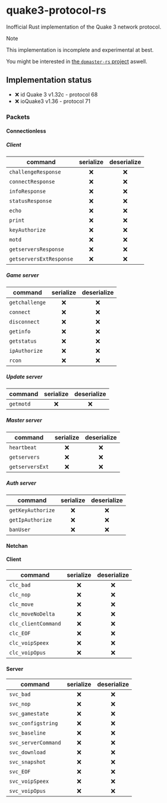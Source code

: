 # quake3-protocol-rs

Inofficial Rust implementation of the Quake 3 network protocol.

> [!NOTE]
> This implementation is incomplete and experimental at best.

You might be interested in [the `dpmaster-rs` project](https://github.com/robo9k/dpmaster-rs) aswell.

## Implementation status

- ❌ id Quake 3 v1.32c - protocol 68
- ❌ ioQuake3 v1.36 - protocol 71

### Packets

#### Connectionless

##### Client

| command                 | serialize | deserialize |
| ----------------------- | :-------: | :---------: |
| `challengeResponse`     | ❌        | ❌         |
| `connectResponse`       | ❌        | ❌         |
| `infoResponse`          | ❌        | ❌         |
| `statusResponse`        | ❌        | ❌         |
| `echo`                  | ❌        | ❌         |
| `print`                 | ❌        | ❌         |
| `keyAuthorize`          | ❌        | ❌         |
| `motd`                  | ❌        | ❌         |
| `getserversResponse`    | ❌        | ❌         |
| `getserversExtResponse` | ❌        | ❌         |

##### Game server

| command                 | serialize | deserialize |
| ----------------------- | :-------: | :---------: |
| `getchallenge`          | ❌        | ❌         |
| `connect`               | ❌        | ❌         |
| `disconnect`            | ❌        | ❌         |
| `getinfo`               | ❌        | ❌         |
| `getstatus`             | ❌        | ❌         |
| `ipAuthorize`           | ❌        | ❌         |
| `rcon`                  | ❌        | ❌         |

##### Update server

| command                 | serialize | deserialize |
| ----------------------- | :-------: | :---------: |
| `getmotd`               | ❌        | ❌         |

##### Master server

| command                 | serialize | deserialize |
| ----------------------- | :-------: | :---------: |
| `heartbeat`             | ❌        | ❌         |
| `getservers`            | ❌        | ❌         |
| `getserversExt`         | ❌        | ❌         |

##### Auth server

| command                 | serialize | deserialize |
| ----------------------- | :-------: | :---------: |
| `getKeyAuthorize`       | ❌        | ❌         |
| `getIpAuthorize`        | ❌        | ❌         |
| `banUser`               | ❌        | ❌         |

#### Netchan

#### Client

| command                 | serialize | deserialize |
| ----------------------- | :-------: | :---------: |
| `clc_bad`               | ❌        | ❌         |
| `clc_nop`               | ❌        | ❌         |
| `clc_move`              | ❌        | ❌         |
| `clc_moveNoDelta`       | ❌        | ❌         |
| `clc_clientCommand`     | ❌        | ❌         |
| `clc_EOF`               | ❌        | ❌         |
| `clc_voipSpeex`         | ❌        | ❌         |
| `clc_voipOpus`          | ❌        | ❌         |

#### Server

| command                 | serialize | deserialize |
| ----------------------- | :-------: | :---------: |
| `svc_bad`               | ❌        | ❌         |
| `svc_nop`               | ❌        | ❌         |
| `svc_gamestate`         | ❌        | ❌         |
| `svc_configstring`      | ❌        | ❌         |
| `svc_baseline`          | ❌        | ❌         |
| `svc_serverCommand`     | ❌        | ❌         |
| `svc_download`          | ❌        | ❌         |
| `svc_snapshot`          | ❌        | ❌         |
| `svc_EOF`               | ❌        | ❌         |
| `svc_voipSpeex`         | ❌        | ❌         |
| `svc_voipOpus`          | ❌        | ❌         |
